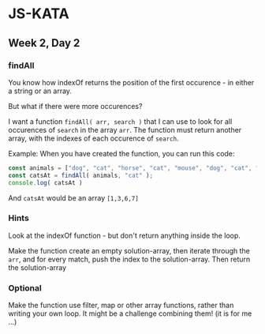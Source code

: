 # JS-KATA

## Week 2, Day 2

### findAll

You know how indexOf returns the position of the first occurence - in either a string or an array.

But what if there were more occurences?

I want a function `findAll( arr, search )` that I can use to look for all occurences of `search` in 
the array `arr`. The function must return another array, with the indexes of each occurence of `search`.

Example:
When you have created the function, you can run this code:
```javascript
const animals = ["dog", "cat", "horse", "cat", "mouse", "dog", "cat", "cat", "dog"];
const catsAt = findAll( animals, "cat" );
console.log( catsAt )
```
And `catsAt` would be an array `[1,3,6,7]`


### Hints

Look at the indexOf function - but don't return anything inside the loop.

Make the function create an empty solution-array, then iterate through the `arr`, and for every match,
push the index to the solution-array.
Then return the solution-array

### Optional

Make the function use filter, map or other array functions, rather than writing your own loop.
It might be a challenge combining them! (it is for me ...)
